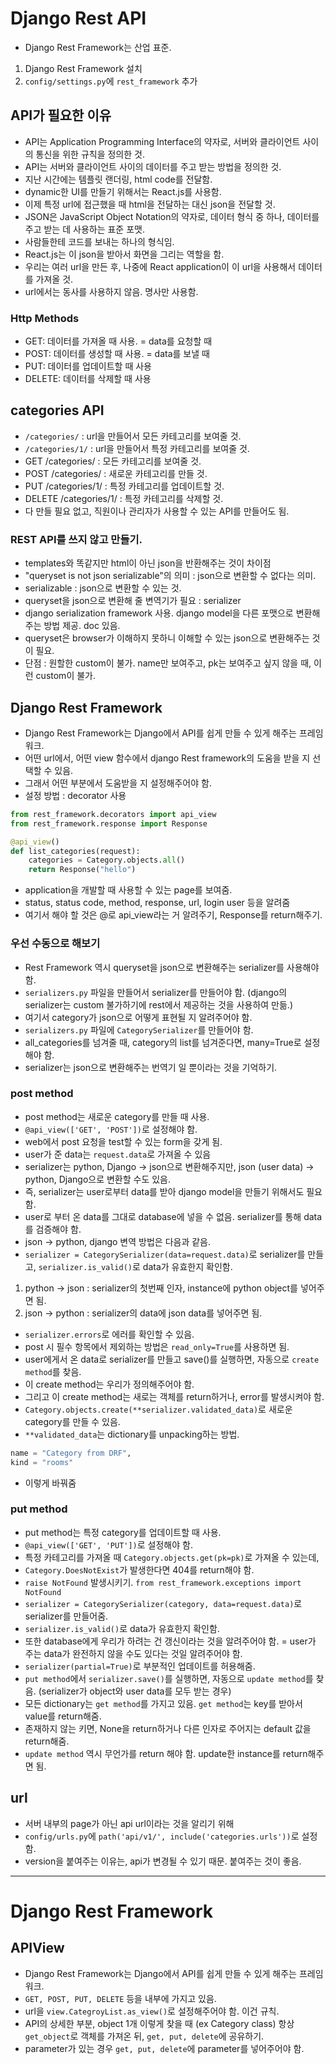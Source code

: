 # Django Rest API
- Django Rest Framework는 산업 표준. 
1. Django Rest Framework 설치
2. `config/settings.py`에 `rest_framework` 추가
## API가 필요한 이유
- API는 Application Programming Interface의 약자로, 서버와 클라이언트 사이의 통신을 위한 규칙을 정의한 것.
- API는 서버와 클라이언트 사이의 데이터를 주고 받는 방법을 정의한 것.
- 지난 시간에는 템플릿 랜더링, html code를 전달함.
- dynamic한 UI를 만들기 위해서는 React.js를 사용함.
- 이제 특정 url에 접근했을 때 html을 전달하는 대신 json을 전달할 것.
- JSON은 JavaScript Object Notation의 약자로, 데이터 형식 중 하나, 데이터를 주고 받는 데 사용하는 표준 포맷.
- 사람들한테 코드를 보내는 하나의 형식임.
- React.js는 이 json을 받아서 화면을 그리는 역할을 함.
- 우리는 여러 url을 만든 후, 나중에 React application이 이 url을 사용해서 데이터를 가져올 것.
- url에서는 동사를 사용하지 않음. 명사만 사용함.
### Http Methods
- GET: 데이터를 가져올 때 사용. = data를 요청할 때
- POST: 데이터를 생성할 때 사용. = data를 보낼 때
- PUT: 데이터를 업데이트할 때 사용
- DELETE: 데이터를 삭제할 때 사용
## categories API
- `/categories/` : url을 만들어서 모든 카테고리를 보여줄 것.
- `/categories/1/` : url을 만들어서 특정 카테고리를 보여줄 것.
- GET /categories/ : 모든 카테고리를 보여줄 것.
- POST /categories/ : 새로운 카테고리를 만들 것.
- PUT /categories/1/ : 특정 카테고리를 업데이트할 것. 
- DELETE /categories/1/ : 특정 카테고리를 삭제할 것.
- 다 만들 필요 없고, 직원이나 관리자가 사용할 수 있는 API를 만들어도 됨.
### REST API를 쓰지 않고 만들기.
- templates와 똑같지만 html이 아닌 json을 반환해주는 것이 차이점
- "queryset is not json serializable"의 의미 : json으로 변환할 수 없다는 의미.
- serializable : json으로 변환할 수 있는 것.
- queryset을 json으로 변환해 줄 변역기가 필요 : serializer
- django serialization framework 사용. django model을 다른 포맷으로 변환해주는 방법 제공. doc 있음.
- queryset은 browser가 이해하지 못하니 이해할 수 있는 json으로 변환해주는 것이 필요.
- 단점 : 원할한 custom이 불가. name만 보여주고, pk는 보여주고 싶지 않을 때, 이런 custom이 불가.
## Django Rest Framework
- Django Rest Framework는 Django에서 API를 쉽게 만들 수 있게 해주는 프레임워크.
- 어떤 url에서, 어떤 view 함수에서 django Rest framework의 도움을 받을 지 선택할 수 있음.
- 그래서 어떤 부분에서 도움받을 지 설정해주어야 함.
- 설정 방법 : decorator 사용
```python
from rest_framework.decorators import api_view
from rest_framework.response import Response

@api_view()
def list_categories(request):
    categories = Category.objects.all()
    return Response("hello")
```
- application을 개발할 때 사용할 수 있는 page를 보여줌.
- status, status code, method, response, url, login user 등을 알려줌
- 여기서 해야 할 것은 @로 api_view라는 거 알려주기, Response를 return해주기.
### 우선 수동으로 해보기
- Rest Framework 역시 queryset을 json으로 변환해주는 serializer를 사용해야 함.
- `serializers.py` 파일을 만들어서 serializer를 만들어야 함. (django의 serializer는 custom 불가하기에 rest에서 제공하는 것을 사용하여 만듦.)
- 여기서 category가 json으로 어떻게 표현될 지 알려주어야 함.
- `serializers.py` 파일에 `CategorySerializer`를 만들어야 함.
- all_categories를 넘겨줄 때, category의 list를 넘겨준다면, many=True로 설정해야 함.
- serializer는 json으로 변환해주는 번역기 일 뿐이라는 것을 기억하기.
### post method
- post method는 새로운 category를 만들 때 사용.
 - `@api_view(['GET', 'POST'])`로 설정해야 함.
- web에서 post 요청을 test할 수 있는 form을 갖게 됨.
- user가 준 data는 `request.data`로 가져올 수 있음
- serializer는 python, Django -> json으로 변환해주지만, json (user data) -> python, Django으로 변환할 수도 있음.
- 즉, serializer는 user로부터 data를 받아 django model을 만들기 위해서도 필요함.
- user로 부터 온 data를 그대로 database에 넣을 수 없음. serializer를 통해 data를 검증해야 함.
- json -> python, django 변역 방법은 다음과 같음.
- `serializer = CategorySerializer(data=request.data)`로 serializer를 만들고, `serializer.is_valid()`로 data가 유효한지 확인함.
1. python -> json : serializer의 첫번째 인자, instance에 python object를 넣어주면 됨.
2. json -> python : serializer의 data에 json data를 넣어주면 됨.
- `serializer.errors`로 에러를 확인할 수 있음.
- post 시 필수 항목에서 제외하는 방법은 `read_only=True`를 사용하면 됨.
- user에게서 온 data로 serializer를 만들고 save()를 실행하면, 자동으로 `create method`를 찾음.
- 이 create method는 우리가 정의해주어야 함.
- 그리고 이 create method는 새로는 객체를 return하거나, error를 발생시켜야 함.
- `Category.objects.create(**serializer.validated_data)`로 새로운 category를 만들 수 있음.
- `**validated_data`는 dictionary를 unpacking하는 방법.
```python
name = "Category from DRF",
kind = "rooms"
```
- 이렇게 바꿔줌
### put method
- put method는 특정 category를 업데이트할 때 사용.
- `@api_view(['GET', 'PUT'])`로 설정해야 함.
- 특정 카테고리를 가져올 때 `Category.objects.get(pk=pk)`로 가져올 수 있는데, 
- `Category.DoesNotExist`가 발생한다면 404를 return해야 함.
- `raise NotFound` 발생시키기. `from rest_framework.exceptions import NotFound`
- `serializer = CategorySerializer(category, data=request.data)`로 serializer를 만들어줌.
- `serializer.is_valid()`로 data가 유효한지 확인함.
- 또한 database에게 우리가 하려는 건 갱신이라는 것을 알려주어야 함. = user가 주는 data가 완전하지 않을 수도 있다는 것일 알려주어야 함.
- `serializer(partial=True)`로 부분적인 업데이트를 허용해줌.
- `put method`에서 `serializer.save()`를 실행하면, 자동으로 `update method`를 찾음. (serializer가 object와 user data를 모두 받는 경우)
- 모든 dictionary는 `get method`를 가지고 있음. `get method`는 key를 받아서 value를 return해줌.
- 존재하지 않는 키면, None을 return하거나 다른 인자로 주어지는 default 값을 return해줌.
- `update method` 역시 무언가를 return 해야 함. update한 instance를 return해주면 됨.
## url
- 서버 내부의 page가 아닌 api url이라는 것을 알리기 위해
- `config/urls.py`에 `path('api/v1/', include('categories.urls'))`로 설정함.
- version을 붙여주는 이유는, api가 변경될 수 있기 때문. 붙여주는 것이 좋음.
---
# Django Rest Framework
## APIView
- Django Rest Framework는 Django에서 API를 쉽게 만들 수 있게 해주는 프레임워크.
- `GET, POST, PUT, DELETE` 등을 내부에 가지고 있음.
- url을 `view.CategroyList.as_view()`로 설정해주어야 함. 이건 규칙.
- API의 상세한 부분, object 1개 이렇게 찾을 때 (ex Category class) 항상 `get_object`로 객체를 가져온 뒤, `get, put, delete`에 공유하기.
- parameter가 있는 경우 `get, put, delete`에 parameter를 넣어주어야 함.